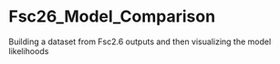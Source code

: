 # Fsc26_Model_Comparison
 Building a dataset from Fsc2.6 outputs and then visualizing the model likelihoods
